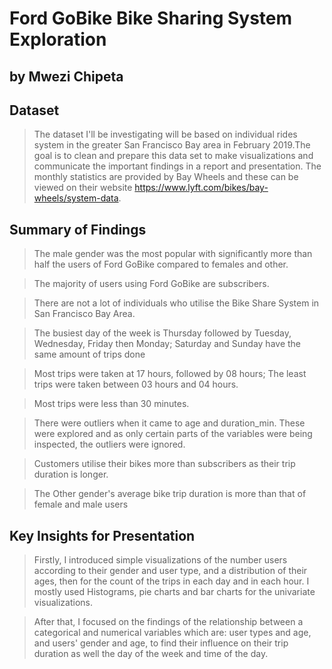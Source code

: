 # Ford GoBike Bike Sharing System Exploration
## by Mwezi Chipeta


## Dataset

> The dataset I'll be investigating will be based on individual rides system in the greater San Francisco Bay area in February 2019.The goal is to clean and prepare this data set to make visualizations and communicate the important findings in a report and presentation. The monthly statistics are provided by Bay Wheels and these can be viewed on their website https://www.lyft.com/bikes/bay-wheels/system-data.

## Summary of Findings

> The male gender was the most popular with significantly more than half the users of Ford GoBike compared to females and other.

> The majority of users using Ford GoBike are subscribers.

> There are not a lot of individuals who utilise the Bike Share System in San Francisco Bay Area.

> The busiest day of the week is Thursday followed by Tuesday, Wednesday, Friday then Monday; Saturday and Sunday have the same amount of trips done

> Most trips were taken at 17 hours, followed by 08 hours; The least trips were taken between 03 hours and 04 hours.

> Most trips were less than 30 minutes.

> There were outliers when it came to age and duration_min. These were explored and as only certain parts of the variables were being inspected, the outliers were ignored.

> Customers utilise their bikes more than subscribers as their trip duration is longer.

> The Other gender's average bike trip duration is more than that of female and male users

## Key Insights for Presentation

> Firstly, I introduced simple visualizations of the number users according to their gender and user type, and a distribution of their ages, then for the count of the trips in each day and in each hour. I mostly used Histograms, pie charts and bar charts for the univariate visualizations.

>After that, I focused on the findings of the relationship between a categorical and numerical variables which are: user types and age, and users' gender and age, to find their influence on their trip duration as well the day of the week and time of the day.
